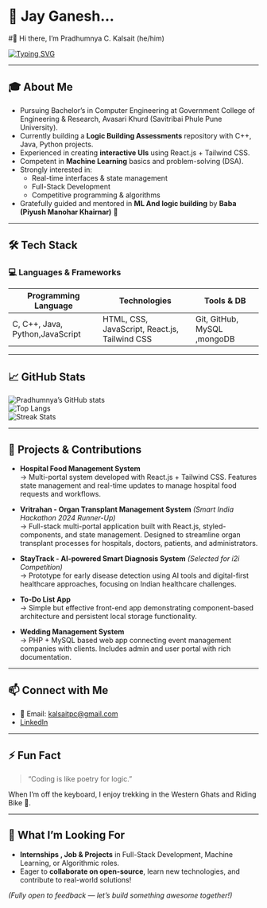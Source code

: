 # 🙏 Jay Ganesh...
#👋 Hi there, I’m Pradhumnya C. Kalsait (he/him)

[![Typing SVG](https://readme-typing-svg.demolab.com?font=Fira+Code&pause=1000&color=4285F4&width=600&lines=Engineering+Student+|+Full-stack+Enthusiast;Building+Projects+|+Solving+DSA;React+Developer+|+Machine+Learning+Explorer;Hackathon+Finalist+|+Open-source+Contributor)](https://git.io/typing-svg)

---

## 🎓 About Me

- Pursuing Bachelor’s in Computer Engineering at Government College of Engineering & Research, Avasari Khurd (Savitribai Phule Pune University).  
- Currently building a **Logic Building Assessments** repository with C++, Java, Python projects.  
- Experienced in creating **interactive UIs** using React.js + Tailwind CSS.  
- Competent in **Machine Learning** basics and problem-solving (DSA).  
- Strongly interested in:
  - Real-time interfaces & state management  
  - Full-Stack Development  
  - Competitive programming & algorithms  
- Gratefully guided and mentored in **ML And logic building** by **Baba (Piyush Manohar Khairnar)** 🙏

---

## 🛠️ Tech Stack

### 💻 Languages & Frameworks  
| Programming Language | Technologies | Tools & DB |
|--------|----------|------------|
| C, C++, Java, Python,JavaScript | HTML, CSS, JavaScript, React.js, Tailwind CSS | Git, GitHub, MySQL ,mongoDB|

---

## 📈 GitHub Stats  

![Pradhumnya’s GitHub stats](https://github-readme-stats.vercel.app/api?username=Dexter1119&show_icons=true&theme=radical)  
![Top Langs](https://github-readme-stats.vercel.app/api/top-langs/?username=Dexter1119&layout=compact&theme=radical)  
![Streak Stats](https://github-readme-streak-stats.herokuapp.com?user=Dexter1119&theme=radical)

---

## 🚀 Projects & Contributions

- **Hospital Food Management System**  
  → Multi-portal system developed with React.js + Tailwind CSS. Features state management and real-time updates to manage hospital food requests and workflows.

- **Vritrahan - Organ Transplant Management System** *(Smart India Hackathon 2024 Runner-Up)*  
  → Full-stack multi-portal application built with React.js, styled-components, and state management. Designed to streamline organ transplant processes for hospitals, doctors, patients, and administrators.

- **StayTrack - AI-powered Smart Diagnosis System** *(Selected for i2i Competition)*  
  → Prototype for early disease detection using AI tools and digital-first healthcare approaches, focusing on Indian healthcare challenges.

- **To-Do List App**  
  → Simple but effective front-end app demonstrating component-based architecture and persistent local storage functionality.

- **Wedding Management System**  
  → PHP + MySQL based web app connecting event management companies with clients. Includes admin and user portal with rich documentation.

---

## 📫 Connect with Me

- 📧 Email: kalsaitpc@gmail.com  
- [LinkedIn](https://www.linkedin.com/in/pradhumnya-kalsait-4361a4296)  

---

## ⚡ Fun Fact

> “Coding is like poetry for logic.”  

When I’m off the keyboard, I enjoy trekking in the Western Ghats and Riding Bike 🎯.

---

## 🎯 What I’m Looking For

- **Internships , Job  & Projects** in Full-Stack Development, Machine Learning, or Algorithmic roles.  
- Eager to **collaborate on open-source**, learn new technologies, and contribute to real-world solutions!  

*(Fully open to feedback — let’s build something awesome together!)*  
